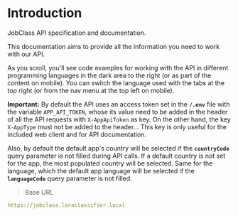 # Introduction

JobClass API specification and documentation.

This documentation aims to provide all the information you need to work with our API.

<aside>As you scroll, you'll see code examples for working with the API in different programming languages in the dark area to the right (or as part of the content on mobile).
You can switch the language used with the tabs at the top right (or from the nav menu at the top left on mobile).</aside>
<p><strong>Important:</strong> By default the API uses an access token set in the <strong><code>/.env</code></strong> file with the variable <code>APP_API_TOKEN</code>, whose its value
need to be added in the header of all the API requests with <code>X-AppApiToken</code> as key. On the other hand, the key <code>X-AppType</code> must not be added to the header... This key is only useful for the included web client and for API documentation.</p>
<p>Also, by default the default app's country will be selected if the <strong><code>countryCode</code></strong> query parameter is not filled during API calls. If a default country is not set for the app, the most populated country will be selected. Same for the language, which the default app language will be selected if the <strong><code>languageCode</code></strong> query parameter is not filled.</p>

> Base URL

```yaml
https://jobclass.laraclassifier.local
```